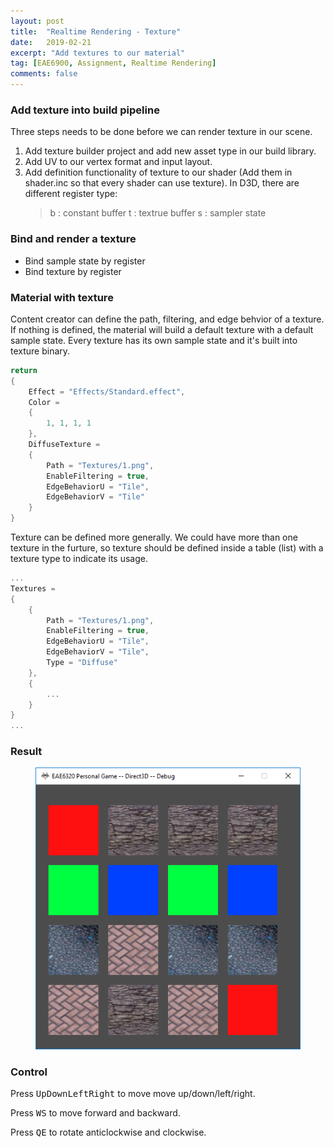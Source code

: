 ```yaml
---
layout: post
title:  "Realtime Rendering - Texture"
date:   2019-02-21
excerpt: "Add textures to our material"
tag: [EAE6900, Assignment, Realtime Rendering]
comments: false
---
```


### Add texture into build pipeline
Three steps needs to be done before we can render texture in our scene.
1. Add texture builder project and add new asset type in our build library.
2. Add UV to our vertex format and input layout.
3. Add definition functionality of texture to our shader (Add them in shader.inc so that every shader can use texture). In D3D, there are different register type:
	> b : constant buffer
	t : textrue buffer
	s : sampler state
	

### Bind and render a texture
* Bind sample state by register
* Bind texture by register

### Material with texture
Content creator can define the path, filtering, and edge behvior of a texture. If nothing is defined, the material will build a default texture with a default sample state. Every texture has its own sample state and it's built into texture binary.

~~~ c++
return
{
	Effect = "Effects/Standard.effect",
	Color = 
	{
		1, 1, 1, 1
	},
	DiffuseTexture =
	{
		Path = "Textures/1.png",
		EnableFiltering = true,
		EdgeBehaviorU = "Tile",
		EdgeBehaviorV = "Tile"
	} 
}
~~~

Texture can be defined more generally. We could have more than one texture in the furture, so texture should be defined inside a table (list) with a texture type to indicate its usage.
~~~c++
...
Textures = 
{
	{
		Path = "Textures/1.png",
		EnableFiltering = true,
		EdgeBehaviorU = "Tile",
		EdgeBehaviorV = "Tile",
		Type = "Diffuse"
	},
	{
		...
	}
}
...
~~~
### Result

<figure>
	<a href="../assets/img/blog/RealtimeRendering/Assignment05/2.png"><img src="../assets/img/blog/RealtimeRendering/Assignment06/1.png"></a>
</figure>


### Control

Press <kbd>Up</kbd><kbd>Down</kbd><kbd>Left</kbd><kbd>Right</kbd> to move move up/down/left/right.

Press <kbd>W</kbd><kbd>S</kbd> to move forward and backward.

Press <kbd>Q</kbd><kbd>E</kbd> to rotate anticlockwise and clockwise.



